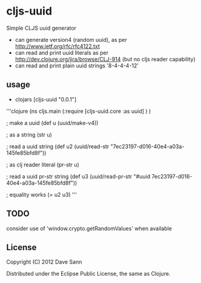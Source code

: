 # cljs-uuid

Simple CLJS uuid generator

* can generate version4 (random uuid), as per http://www.ietf.org/rfc/rfc4122.txt
* can read and print uuid literals as per http://dev.clojure.org/jira/browse/CLJ-914 (but no cljs reader capability)
* can read and print plain uuid strings '8-4-4-4-12'

## usage

* clojars [cljs-uuid "0.0.1"]


'''clojure
(ns cljs.main
  (:require
    [cljs-uuid.core :as uuid]
    )
  )

; make a uuid
(def u (uuid/make-v4))

; as a string
(str u)

; read a uuid string 
(def u2 (uuid/read-str "7ec23197-d016-40e4-a03a-145fe85bfd8f"))

; as clj reader literal
(pr-str u)

; read a uuid pr-str string 
(def u3 (uuid/read-pr-str "#uuid 7ec23197-d016-40e4-a03a-145fe85bfd8f"))

; equality works
(= u2 u3)
'''

## TODO

consider use of 'window.crypto.getRandomValues' when available


## License

Copyright (C) 2012 Dave Sann

Distributed under the Eclipse Public License, the same as Clojure.
